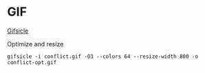# GIF #

[Gifsicle](https://www.lcdf.org/gifsicle/)

Optimize and resize

```
gifsicle -i conflict.gif -O3 --colors 64 --resize-width 800 -o conflict-opt.gif
```
